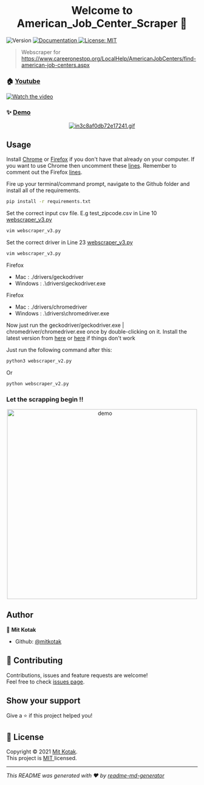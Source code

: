 <h1 align="center">Welcome to American_Job_Center_Scraper 👋</h1>
<p>
  <img alt="Version" src="https://img.shields.io/badge/version-2.0-blue.svg?cacheSeconds=2592000" />
  <a href="https://github.com/mitkotak/American_Job_Center_Scraper" target="_blank">
    <img alt="Documentation" src="https://img.shields.io/badge/documentation-yes-brightgreen.svg" />
  </a>
  <a href="https://github.com/mitkotak/American_Job_Center_Scraper/blob/main/LICENSE" target="_blank">
    <img alt="License: MIT " src="https://img.shields.io/badge/License-MIT -yellow.svg" />
  </a>
</p>

> Webscraper for https://www.careeronestop.org/LocalHelp/AmericanJobCenters/find-american-job-centers.aspx

### 🏠 [Youtube](https://www.youtube.com/embed/JMZxeZKDPZA)

[![Watch the video](https://img.youtube.com/vi/JMZxeZKDPZA/hqdefault.jpg)](https://www.youtube.com/embed/JMZxeZKDPZA)

### ✨ [Demo](https://github.com/mitkotak/American_Job_Center_Scraper)

<p align="center">
  <a href="https://gifyu.com/image/O9F0"><img src="https://s6.gifyu.com/images/in3c8af0db72e17241.gif" alt="in3c8af0db72e17241.gif" border="0" /></a>
</p>

## Usage

Install [Chrome](https://www.google.com/chrome/) or [Firefox](https://www.mozilla.org/en-US/) if you don't have that already on your computer. If you want to use Chrome then uncomment these [lines](https://github.com/mitkotak/American_Job_Center_Scraper/blob/50400031a18cc47afcaa740a48a9ca3c418fac17/webscraper_v3.py#L34). Remember to comment out the Firefox [lines](https://github.com/mitkotak/American_Job_Center_Scraper/blob/8914c31b48901d73372cc7d5c4bd4f02ff06cf31/webscraper_v3.py#L32).
  
  
Fire up your terminal/command prompt, navigate to the Github folder and install all of the requirements.

```sh
pip install -r requirements.txt
```

  
Set the correct input csv file. E.g test_zipcode.csv in Line 10 [webscraper_v3.py](https://github.com/mitkotak/American_Job_Center_Scraper/blob/1c4cbd0d1f07c1da18f1d02d7c8f775e2bf726c1/webscraper_v3.py#L10)

```sh
vim webscraper_v3.py
```

  
Set the correct driver in Line 23 [webscraper_v3.py](https://github.com/mitkotak/American_Job_Center_Scraper/blob/1c4cbd0d1f07c1da18f1d02d7c8f775e2bf726c1/webscraper_v3.py#L23)

```sh
vim webscraper_v3.py
```

Firefox
<ul>
  <li>Mac     : ./drivers/geckodriver</li>
  <li>Windows : .\drivers\geckodriver.exe</li>
</ul>


Firefox
<ul>
  <li>Mac     : ./drivers/chromedriver</li>
  <li>Windows : .\drivers\chromedriver.exe</li>
</ul>


Now just run the geckodriver/geckodriver.exe | chromedriver/chromedriver.exe once by double-clicking on it. Install the latest version from [here](https://github.com/mozilla/geckodriver/releases) or [here](https://chromedriver.chromium.org)
if things don't work 


Just run the following command after this:

```sh
python3 webscraper_v2.py
```
Or 

```sh
python webscraper_v2.py
``` 


### Let the scrapping begin !!

<p align="center">
  <img width="500" align="center" src="https://media.giphy.com/media/d8PjnRdlAP52F1CImb/giphy.gif" alt="demo"/>
</p>

## Author

👤 **Mit Kotak**

* Github: [@mitkotak](https://github.com/mitkotak)

## 🤝 Contributing

Contributions, issues and feature requests are welcome!<br />Feel free to check [issues page](https://github.com/mitkotak/American_Job_Center_Scraper/issues). 

## Show your support

Give a ⭐️ if this project helped you!

## 📝 License

Copyright © 2021 [Mit Kotak](https://github.com/mitkotak).<br />
This project is [MIT ](https://github.com/mitkotak/American_Job_Center_Scraper/blob/main/LICENSE) licensed.

***
_This README was generated with ❤️ by [readme-md-generator](https://github.com/kefranabg/readme-md-generator)_
